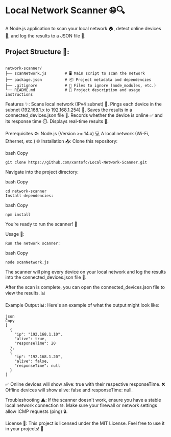 # Local Network Scanner 🌐🔍

A Node.js application to scan your local network 🏠, detect online devices 📡, and log the results to a JSON file 📜.

## Project Structure 📂:

```plaintext

network-scanner/
├── scanNetwork.js        # 🖥️ Main script to scan the network
├── package.json          # 📦 Project metadata and dependencies
├── .gitignore            # 🚫 Files to ignore (node_modules, etc.)
└── README.md             # 📖 Project description and usage instructions
```

Features ✨:
Scans local network (IPv4 subnet) 🔄.
Pings each device in the subnet (192.168.1.x to 192.168.1.254) 📶.
Saves the results in a connected_devices.json file 💾.
Records whether the device is online ✅ and its response time ⏱️.
Displays real-time results 🌟.


Prerequisites ⚙️:
Node.js (Version >= 14.x) 💻
A local network (Wi-Fi, Ethernet, etc.) 🌐
Installation 📥:
Clone this repository:

bash
Copy
```
git clone https://github.com/xantofc/Local-Network-Scanner.git
```
Navigate into the project directory:

bash
Copy
```
cd network-scanner
Install dependencies:
```
bash
Copy
```
npm install
```
You’re ready to run the scanner! 🎉

Usage 🚀:
```
Run the network scanner:
```
bash
Copy
```
node scanNetwork.js
```
The scanner will ping every device on your local network and log the results into the connected_devices.json file 📂.


After the scan is complete, you can open the connected_devices.json file to view the results. 📊


Example Output 📊:
Here's an example of what the output might look like:
```
json
Copy
[
  {
    "ip": "192.168.1.10",
    "alive": true,
    "responseTime": 20
  },
  {
    "ip": "192.168.1.20",
    "alive": false,
    "responseTime": null
  }
]
```
✅ Online devices will show alive: true with their respective responseTime.
❌ Offline devices will show alive: false and responseTime: null.


Troubleshooting ⚠️:
If the scanner doesn't work, ensure you have a stable local network connection 🌐.
Make sure your firewall or network settings allow ICMP requests (ping) 🔒.


License 📝:
This project is licensed under the MIT License. Feel free to use it in your projects! 🌟
